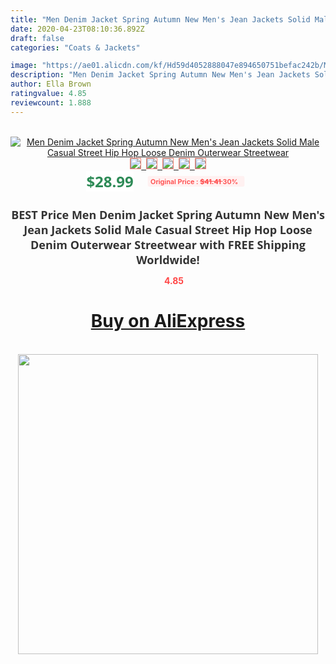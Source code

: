 ```yaml
---
title: "Men Denim Jacket Spring Autumn New Men's Jean Jackets Solid Male Casual Street Hip Hop Loose Denim Outerwear Streetwear"
date: 2020-04-23T08:10:36.892Z
draft: false
categories: "Coats & Jackets"

image: "https://ae01.alicdn.com/kf/Hd59d4052888047e894650751befac242b/Men-Denim-Jacket-Spring-Autumn-New-Men-s-Jean-Jackets-Solid-Male-Casual-Street-Hip-Hop.jpg"
description: "Men Denim Jacket Spring Autumn New Men's Jean Jackets Solid Male Casual Street Hip Hop Loose Denim Outerwear Streetwear"
author: Ella Brown
ratingvalue: 4.85
reviewcount: 1.888
---
```

<br>
<div style="text-align: center;">
<a href="https://s.click.aliexpress.com/e/_9uNBLX" target="_blank" rel="nofollow noopener noreferrer"><img alt="Men Denim Jacket Spring Autumn New Men's Jean Jackets Solid Male Casual Street Hip Hop Loose Denim Outerwear Streetwear" class="magnifier-image" src="https://ae01.alicdn.com/kf/Hd59d4052888047e894650751befac242b/Men-Denim-Jacket-Spring-Autumn-New-Men-s-Jean-Jackets-Solid-Male-Casual-Street-Hip-Hop.jpg_640x640.jpg">
<br>
<img style="border:1px solid salmon" src="https://ae01.alicdn.com/kf/Hd59d4052888047e894650751befac242b/Men-Denim-Jacket-Spring-Autumn-New-Men-s-Jean-Jackets-Solid-Male-Casual-Street-Hip-Hop.jpg_120x120.jpg">&nbsp;&nbsp;<img style="border:1px solid salmon" src="https://ae01.alicdn.com/kf/H90b074f224fd4c4d89e74aa869531edfa/Men-Denim-Jacket-Spring-Autumn-New-Men-s-Jean-Jackets-Solid-Male-Casual-Street-Hip-Hop.jpg_120x120.jpg">&nbsp;&nbsp;<img style="border:1px solid salmon" src="https://ae01.alicdn.com/kf/Hc48059e784534cc0996eb75e4cf760cat/Men-Denim-Jacket-Spring-Autumn-New-Men-s-Jean-Jackets-Solid-Male-Casual-Street-Hip-Hop.jpg_120x120.jpg">&nbsp;&nbsp;<img style="border:1px solid salmon" src="https://ae01.alicdn.com/kf/Hc3e026edcb5f43cda554511565ab4fdcJ/Men-Denim-Jacket-Spring-Autumn-New-Men-s-Jean-Jackets-Solid-Male-Casual-Street-Hip-Hop.jpg_120x120.jpg">&nbsp;&nbsp;<img style="border:1px solid salmon" src="https://ae01.alicdn.com/kf/H7f229e35eabe4e61b64e6f61ed117096b/Men-Denim-Jacket-Spring-Autumn-New-Men-s-Jean-Jackets-Solid-Male-Casual-Street-Hip-Hop.jpg_120x120.jpg"></a></div><br0>
<div style="text-align: center;"><span style="background-color: white; border: 0px; box-sizing: border-box; color: seagreen; display: inline-block; font-family: &quot;open sans&quot; , &quot;arial&quot; , &quot;helvetica&quot; , sans-serif , &quot;heiti&quot;; font-size: 24px; font-stretch: inherit; font-weight: 700; line-height: inherit; margin: 0px 10px 0px 0px; padding: 0px; vertical-align: middle;">$28.99 </span>
<span style="background: rgb(255 , 241 , 241); border-radius: 3px; border: 0px; box-sizing: border-box; color: #ff4747; display: inline-block; font-family: inherit; font-size: 12px; font-stretch: inherit; font-style: inherit; font-variant: inherit; font-weight: 600; line-height: inherit; margin: 0px; padding: 2px 5px; transform: scale(0.9); vertical-align: middle;">Original Price : <b style="text-decoration: line-through;">$41.41 </b> 30%&nbsp;&nbsp;</span></div>
<h1 style="color: #333333; display: inline-block; font-family: &quot;open sans&quot; , &quot;arial&quot; , &quot;helvetica&quot; , sans-serif , &quot;heiti&quot;; font-size: 18px; font-stretch: inherit; font-weight: 700; text-align: center;">BEST Price Men Denim Jacket Spring Autumn New Men's Jean Jackets Solid Male Casual Street Hip Hop Loose Denim Outerwear Streetwear with FREE Shipping Worldwide!</h1>
<div style="color: #ff4747; text-align: center;">
<img src="https://4.bp.blogspot.com/-M0ZcTcb-5uY/XleCXlxnR4I/AAAAAAAAAEc/OrjgMkXV1oMQFaCRZj5HQwOCBcu3w1FegCPcBGAYYCw/s1600/star.png" style="height: 15px;">&nbsp;<b>4.85</b></div>
<div class="button_cont" align="center"><a class="buynow_a" href="https://s.click.aliexpress.com/e/_9uNBLX" target="_blank" rel="nofollow noopener noreferrer"><H1>Buy on AliExpress</H1></a></div><br>
<div class="separator" style="clear: both; text-align: center;">
<img src="https://lh3.googleusercontent.com/-pTy5HemUv9M/XlePHvY0dAI/AAAAAAAAAE4/0nX5iRUoIWY8eMW9Dpxeirr157OZliDIgCLcBGAsYHQ/s1600/badge.gif" width="480">
</div>
